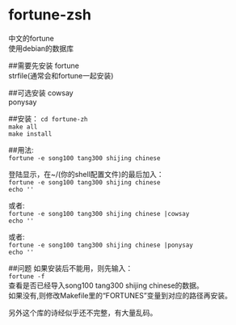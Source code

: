 # fortune-zsh
中文的fortune  
使用debian的数据库  

##需要先安装
fortune  
strfile(通常会和fortune一起安装) 

##可选安装
cowsay  
ponysay

##安装：
`cd fortune-zh`  
`make all`  
`make install`  

##用法:  
`fortune -e song100 tang300 shijing chinese`

登陆显示，在~/(你的shell配置文件)的最后加入：  
`fortune -e song100 tang300 shijing chinese`  
`echo ''`

或者:  
`fortune -e song100 tang300 shijing chinese |cowsay`  
`echo ''`

或者:  
`fortune -e song100 tang300 shijing chinese |ponysay`  
`echo ''`

##问题
如果安装后不能用，则先输入：  
`fortune -f  `  
查看是否已经导入song100 tang300 shijing chinese的数据。   
如果没有,则修改Makefile里的“FORTUNES”变量到对应的路径再安装。

另外这个库的诗经似乎还不完整，有大量乱码。

